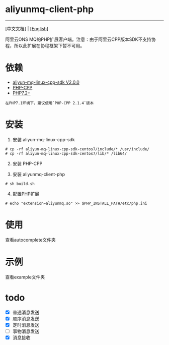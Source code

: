 # aliyunmq-client-php
----------
[中文文档] | [[English]](README.md)


阿里云ONS MQ的PHP扩展客户端。注意：由于阿里云CPP版本SDK不支持协程，所以此扩展在协程框架下暂不可用。

# 依赖

- [aliyun-mq-linux-cpp-sdk V2.0.0](https://ons-client-sdk.oss-cn-hangzhou.aliyuncs.com/linux_all_in_one/V2.0.0/aliyun-mq-linux-cpp-sdk.tar.gz?spm=a2c4g.11186623.2.16.717bd2cc5zhMdW&file=aliyun-mq-linux-cpp-sdk.tar.gz)
- [PHP-CPP](http://www.php-cpp.com/)
- [PHP7.2+](https://www.php.net/)

```
在PHP7.1环境下，建议使用`PHP-CPP 2.1.4`版本
```

# 安装

1. 安装 aliyun-mq-linux-cpp-sdk

```
# cp -rf aliyun-mq-linux-cpp-sdk-centos7/include/* /usr/include/
# cp -rf aliyun-mq-linux-cpp-sdk-centos7/lib/* /lib64/
```

2. 安装 PHP-CPP

3. 安装 aliyunmq-client-php

```
# sh build.sh
```

4. 配置PHP扩展

```
# echo "extension=aliyunmq.so" >> $PHP_INSTALL_PATH/etc/php.ini
```

# 使用

查看autocomplete文件夹

# 示例

查看example文件夹

# todo
- [x] 普通消息发送
- [x] 顺序消息发送
- [x] 定时消息发送
- [ ] 事物消息发送
- [x] 消息接收
